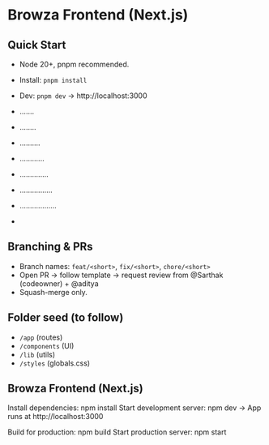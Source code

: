 # Browza Frontend (Next.js)

## Quick Start
- Node 20+, pnpm recommended.
- Install: `pnpm install`
- Dev: `pnpm dev` → http://localhost:3000

- .......
- ........
- ..........
- ............
- ..............
- ................
- ..................
- >>>>>>>>>>>>>>>>>>>>>

## Branching & PRs
- Branch names: `feat/<short>`, `fix/<short>`, `chore/<short>`
- Open PR → follow template → request review from @Sarthak (codeowner) + @aditya
- Squash-merge only.

## Folder seed (to follow)
- `/app` (routes)
- `/components` (UI)
- `/lib` (utils)
- `/styles` (globals.css)

## Browza Frontend (Next.js)

Install dependencies:
npm install
Start development server:
npm dev
→ App runs at http://localhost:3000

Build for production:
npm build
Start production server:
npm start
